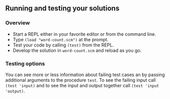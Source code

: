 ## Running and testing your solutions

### Overview


* Start a REPL either in your favorite editor or from
the command line\.
* Type `(load "word-count.scm")` at the prompt\.
* Test your code by calling `(test)` from the REPL\.
* Develop the solution in `word-count.scm` and reload as you go\.

### Testing options

You can see more or less information about
failing test cases an by passing additional arguments to the
procedure `test`\.
To see the failing input call `(test 'input)` and to see the input and output together call `(test 'input 'output)`\.
